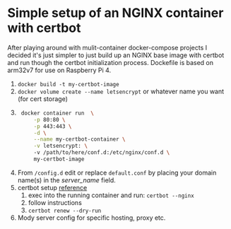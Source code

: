 # Simple setup of an NGINX container with certbot

After playing around with mulit-container docker-compose projects I decided it's just simpler to just build up an NGINX base image with certbot and run though the certbot initialization process.  Dockefile is based on arm32v7 for use on Raspberry Pi 4.  

1. `docker build -t my-certbot-image`
1. `docker volume create --name letsencrypt` or whatever name you want (for cert storage)
1. ``` bash
    docker container run  \
        -p 80:80 \
        -p 443:443 \
        -d \
        --name my-certbot-container \
        -v letsencrypt: \ 
        -v /path/to/here/conf.d:/etc/nginx/conf.d \
        my-certbot-image
    ```
1. From `/config.d` edit or replace `default.conf` by placing your domain name(s) in the *server_name* field.
1. certbot setup [reference](https://certbot.eff.org/lets-encrypt/debianbuster-nginx)
    1. exec into the running container and run: `certbot --nginx`
    1. follow instructions
    1. `certbot renew --dry-run`
1. Mody server config for specific hosting, proxy etc.  
